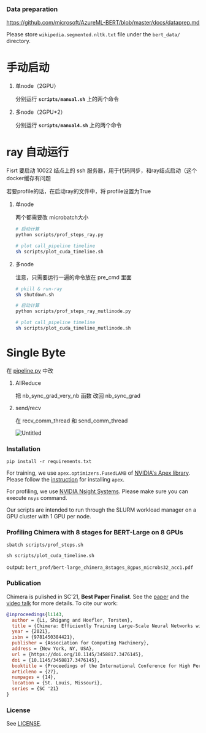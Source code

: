 ### Data preparation
https://github.com/microsoft/AzureML-BERT/blob/master/docs/dataprep.md


Please store `wikipedia.segmented.nltk.txt` file under the `bert_data/` directory.



# 手动启动

1. 单node（2GPU）
    
    分别运行 **`scripts/manual.sh`** 上的两个命令
    
2. 多node（2GPU*2）
    
    分别运行 **`scripts/manual4.sh`** 上的两个命令
    

# ray 自动运行

Fisrt 要启动 10022 结点上的 ssh 服务器，用于代码同步，和ray结点启动（这个docker缓存有问题

若要profile的话，在启动ray的文件中，将 profile设置为True

1. 单node
    
    两个都需要改 microbatch大小
    
    ```bash
    # 启动计算
    python scripts/prof_steps_ray.py
    
    # plot call_pipeline timeline
    sh scripts/plot_cuda_timeline.sh
    ```
    
2. 多node
    
    注意，只需要运行一遍的命令放在 pre_cmd 里面
    
    ```bash
    # pkill & run-ray
    sh shutdown.sh
    
    # 启动计算
    python scripts/prof_steps_ray_mutlinode.py
    
    # plot call_pipeline timeline
    sh scripts/plot_cuda_timeline_mutlinode.sh
    ```
    

# Single Byte

在 [pipeline.py](https://github.com/Lssyes/Chimera_study/blob/master/pipeline.py) 中改

1. AllReduce 
    
    把 nb_sync_grad_very_nb 函数 改回 nb_sync_grad
    
2. send/recv
    
    在 recv_comm_thread 和 send_comm_thread
    
    ![Untitled](https://prod-files-secure.s3.us-west-2.amazonaws.com/c2fea346-45c4-42e2-a770-5c490bc7ff85/ded67c1b-38bd-4af2-a8a4-bbef08a636d8/Untitled.png)














### Installation
```
pip install -r requirements.txt
```
For training, we use `apex.optimizers.FusedLAMB` of [NVIDIA's Apex library](https://github.com/NVIDIA/apex). Please follow the [instruction](https://github.com/NVIDIA/apex#installation) for installing `apex`. 

For profiling, we use [NVIDIA Nsight Systems](https://developer.nvidia.com/nsight-systems). Please make sure you can execute `nsys` command.

Our scripts are intended to run through the SLURM workload manager on a GPU cluster with 1 GPU per node.

### Profiling **Chimera** with 8 stages for BERT-Large on 8 GPUs 
```
sbatch scripts/prof_steps.sh
```
```
sh scripts/plot_cuda_timeline.sh
```
output: `bert_prof/bert-large_chimera_8stages_8gpus_microbs32_acc1.pdf`



### Publication

Chimera is pulished in SC'21, **Best Paper Finalist**. See the [paper](https://dl.acm.org/doi/abs/10.1145/3458817.3476145) and the [video talk](https://dl.acm.org/doi/abs/10.1145/3458817.3476145#sec-supp) for more details. To cite our work:
```bibtex
@inproceedings{li143,
  author = {Li, Shigang and Hoefler, Torsten},
  title = {Chimera: Efficiently Training Large-Scale Neural Networks with Bidirectional Pipelines},
  year = {2021},
  isbn = {9781450384421},
  publisher = {Association for Computing Machinery},
  address = {New York, NY, USA},
  url = {https://doi.org/10.1145/3458817.3476145},
  doi = {10.1145/3458817.3476145},
  booktitle = {Proceedings of the International Conference for High Performance Computing, Networking, Storage and Analysis},
  articleno = {27},
  numpages = {14},
  location = {St. Louis, Missouri},
  series = {SC '21}
}

```

### License

See [LICENSE](LICENSE).

